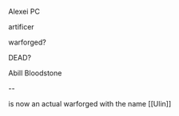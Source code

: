 Alexei PC

artificer

warforged?

DEAD?

Abill Bloodstone


--


is now an actual warforged with the name [[Ulin]]